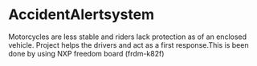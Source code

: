 # AccidentAlertsystem
Motorcycles are less stable and riders lack  protection as of an enclosed vehicle. Project helps the drivers and act as a first  response.This is been done by using NXP freedom board (frdm-k82f)
